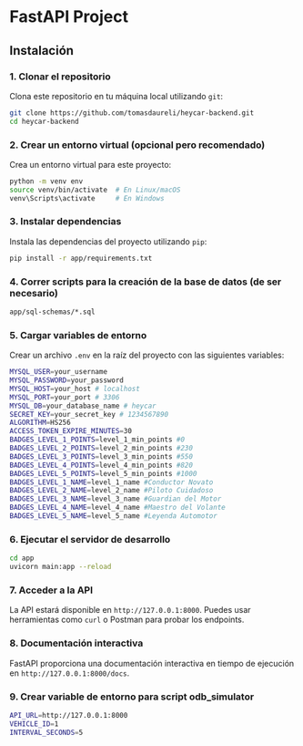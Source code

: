 # FastAPI Project

## Instalación

### 1. Clonar el repositorio

Clona este repositorio en tu máquina local utilizando `git`:

```bash
git clone https://github.com/tomasdaureli/heycar-backend.git
cd heycar-backend
```

### 2. Crear un entorno virtual (opcional pero recomendado)

Crea un entorno virtual para este proyecto:

```bash
python -m venv env
source venv/bin/activate  # En Linux/macOS
venv\Scripts\activate     # En Windows
```

### 3. Instalar dependencias

Instala las dependencias del proyecto utilizando `pip`:

```bash
pip install -r app/requirements.txt
```

### 4. Correr scripts para la creación de la base de datos (de ser necesario)

```bash
app/sql-schemas/*.sql
```

### 5. Cargar variables de entorno

Crear un archivo `.env` en la raíz del proyecto con las siguientes variables:

```bash
MYSQL_USER=your_username
MYSQL_PASSWORD=your_password
MYSQL_HOST=your_host # localhost
MYSQL_PORT=your_port # 3306
MYSQL_DB=your_database_name # heycar
SECRET_KEY=your_secret_key # 1234567890
ALGORITHM=HS256
ACCESS_TOKEN_EXPIRE_MINUTES=30
BADGES_LEVEL_1_POINTS=level_1_min_points #0
BADGES_LEVEL_2_POINTS=level_2_min_points #230
BADGES_LEVEL_3_POINTS=level_3_min_points #550
BADGES_LEVEL_4_POINTS=level_4_min_points #820
BADGES_LEVEL_5_POINTS=level_5_min_points #1000
BADGES_LEVEL_1_NAME=level_1_name #Conductor Novato
BADGES_LEVEL_2_NAME=level_2_name #Piloto Cuidadoso
BADGES_LEVEL_3_NAME=level_3_name #Guardian del Motor
BADGES_LEVEL_4_NAME=level_4_name #Maestro del Volante
BADGES_LEVEL_5_NAME=level_5_name #Leyenda Automotor

```

### 6. Ejecutar el servidor de desarrollo

```bash
cd app
uvicorn main:app --reload
```

### 7. Acceder a la API

La API estará disponible en `http://127.0.0.1:8000`. Puedes usar herramientas como `curl` o Postman para probar los endpoints.

### 8. Documentación interactiva

FastAPI proporciona una documentación interactiva en tiempo de ejecución en `http://127.0.0.1:8000/docs`.

### 9. Crear variable de entorno para script odb_simulator

```bash
API_URL=http://127.0.0.1:8000
VEHICLE_ID=1
INTERVAL_SECONDS=5
```

